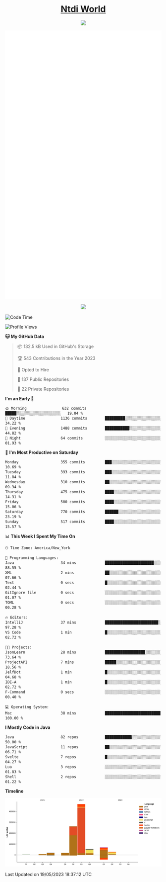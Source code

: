 <h1 align="center"><a href="https://www.ntdi.world">Ntdi World</a></h1>
<p align="center">
  <a href="https://github.com/n-tdi"><img src="https://readme-typing-svg.herokuapp.com?lines=FullStack+Developer;Web+Developer;Open-Source+Enthusiast;Java+Developer;Spigot-API%20Developer;&center=true&width=500&height=50"></a>
</p>

<div align="center">
  <img src="/github-metrics.svg"></img>
  
  <img src="https://komarev.com/ghpvc/?username=n-tdi&color=green"></img>
</div>

<!-- May use later.. idk -->
<!-- <a href="http://www.github.com/n-tdi"><img src="https://github-readme-stats.vercel.app/api?username=n-tdi&show_icons=true&hide=&count_private=true&title_color=0891b2&text_color=ffffff&icon_color=0891b2&bg_color=1c1917&hide_border=true&show_icons=true" alt="n-tdi's GitHub stats" /></a> -->

<!--START_SECTION:waka-->
![Code Time](http://img.shields.io/badge/Code%20Time-247%20hrs%2031%20mins-blue)

![Profile Views](http://img.shields.io/badge/Profile%20Views-2-blue)

**🐱 My GitHub Data** 

> 📦 132.5 kB Used in GitHub's Storage 
 > 
> 🏆 543 Contributions in the Year 2023
 > 
> 💼 Opted to Hire
 > 
> 📜 137 Public Repositories 
 > 
> 🔑 22 Private Repositories 
 > 
**I'm an Early 🐤** 

```text
🌞 Morning                632 commits         █████░░░░░░░░░░░░░░░░░░░░   19.04 % 
🌆 Daytime                1136 commits        █████████░░░░░░░░░░░░░░░░   34.22 % 
🌃 Evening                1488 commits        ███████████░░░░░░░░░░░░░░   44.82 % 
🌙 Night                  64 commits          ░░░░░░░░░░░░░░░░░░░░░░░░░   01.93 % 
```
📅 **I'm Most Productive on Saturday** 

```text
Monday                   355 commits         ███░░░░░░░░░░░░░░░░░░░░░░   10.69 % 
Tuesday                  393 commits         ███░░░░░░░░░░░░░░░░░░░░░░   11.84 % 
Wednesday                310 commits         ██░░░░░░░░░░░░░░░░░░░░░░░   09.34 % 
Thursday                 475 commits         ████░░░░░░░░░░░░░░░░░░░░░   14.31 % 
Friday                   500 commits         ████░░░░░░░░░░░░░░░░░░░░░   15.06 % 
Saturday                 770 commits         ██████░░░░░░░░░░░░░░░░░░░   23.19 % 
Sunday                   517 commits         ████░░░░░░░░░░░░░░░░░░░░░   15.57 % 
```


📊 **This Week I Spent My Time On** 

```text
🕑︎ Time Zone: America/New_York

💬 Programming Languages: 
Java                     34 mins             ██████████████████████░░░   88.55 % 
XML                      2 mins              ██░░░░░░░░░░░░░░░░░░░░░░░   07.66 % 
Text                     0 secs              █░░░░░░░░░░░░░░░░░░░░░░░░   02.44 % 
GitIgnore file           0 secs              ░░░░░░░░░░░░░░░░░░░░░░░░░   01.07 % 
TOML                     0 secs              ░░░░░░░░░░░░░░░░░░░░░░░░░   00.28 % 

🔥 Editors: 
IntelliJ                 37 mins             ████████████████████████░   97.28 % 
VS Code                  1 min               █░░░░░░░░░░░░░░░░░░░░░░░░   02.72 % 

🐱‍💻 Projects: 
JsonLearn                28 mins             ██████████████████░░░░░░░   73.64 % 
ProjectAPI               7 mins              █████░░░░░░░░░░░░░░░░░░░░   18.56 % 
JelfDot                  1 min               █░░░░░░░░░░░░░░░░░░░░░░░░   04.68 % 
IDE-A                    1 min               █░░░░░░░░░░░░░░░░░░░░░░░░   02.72 % 
F-Command                0 secs              ░░░░░░░░░░░░░░░░░░░░░░░░░   00.40 % 

💻 Operating System: 
Mac                      38 mins             █████████████████████████   100.00 % 
```

**I Mostly Code in Java** 

```text
Java                     82 repos            ████████████░░░░░░░░░░░░░   50.00 % 
JavaScript               11 repos            ██░░░░░░░░░░░░░░░░░░░░░░░   06.71 % 
Svelte                   7 repos             █░░░░░░░░░░░░░░░░░░░░░░░░   04.27 % 
Lua                      3 repos             ░░░░░░░░░░░░░░░░░░░░░░░░░   01.83 % 
Shell                    2 repos             ░░░░░░░░░░░░░░░░░░░░░░░░░   01.22 % 
```



**Timeline**

![Lines of Code chart](https://raw.githubusercontent.com/n-tdi/n-tdi/main/assets/bar_graph.png)


 Last Updated on 19/05/2023 18:37:12 UTC
<!--END_SECTION:waka-->
